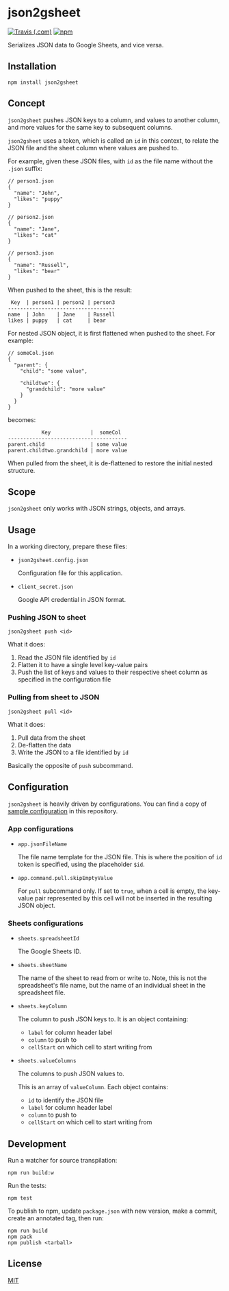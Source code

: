 # json2gsheet

[![Travis (.com)](https://img.shields.io/travis/com/raphx/json2gsheet.svg?style=flat-square)](https://travis-ci.com/Raphx/json2gsheet)
[![npm](https://img.shields.io/npm/v/json2gsheet.svg?style=flat-square)](https://www.npmjs.com/package/json2gsheet)

Serializes JSON data to Google Sheets, and vice versa.

## Installation

```
npm install json2gsheet
```

## Concept

`json2gsheet` pushes JSON keys to a column, and values to another column, and more values for the same key to subsequent columns.

`json2gsheet` uses a token, which is called an `id` in this context, to relate the JSON file and the sheet column where values are pushed to.

For example, given these JSON files, with `id` as the file name without the `.json` suffix:

```
// person1.json
{
  "name": "John",
  "likes": "puppy"
}

// person2.json
{
  "name": "Jane",
  "likes": "cat"
}

// person3.json
{
  "name": "Russell",
  "likes": "bear"
}
```

When pushed to the sheet, this is the result:

```
 Key  | person1 | person2 | person3
-----------------------------------
name  | John    | Jane    | Russell
likes | puppy   | cat     | bear
```

For nested JSON object, it is first flattened when pushed to the sheet. For example:

```
// someCol.json
{
  "parent": {
    "child": "some value",

    "childtwo": {
      "grandchild": "more value"
    }
  }
}
```

becomes:

```
           Key             |  someCol
---------------------------------------
parent.child               | some value
parent.childtwo.grandchild | more value
```

When pulled from the sheet, it is de-flattened to restore the initial nested structure.

## Scope

`json2gsheet` only works with JSON strings, objects, and arrays.

## Usage

In a working directory, prepare these files:

  - `json2gsheet.config.json`

    Configuration file for this application.

  - `client_secret.json`

    Google API credential in JSON format.

### Pushing JSON to sheet

```
json2gsheet push <id>
```

What it does:

  1. Read the JSON file identified by `id`
  1. Flatten it to have a single level key-value pairs
  1. Push the list of keys and values to their respective sheet column as specified in the configuration file

### Pulling from sheet to JSON

```
json2gsheet pull <id>
```

What it does:

  1. Pull data from the sheet
  1. De-flatten the data
  1. Write the JSON to a file identified by `id`

Basically the opposite of `push` subcommand.

## Configuration

`json2gsheet` is heavily driven by configurations. You can find a copy of [sample configuration](json2gsheet.config.json) in this repository.

### App configurations

  - `app.jsonFileName`

    The file name template for the JSON file. This is where the position of `id` token is specified, using the placeholder `$id`.

  - `app.command.pull.skipEmptyValue`

    For `pull` subcommand only. If set to `true`, when a cell is empty, the key-value pair represented by this cell will not be inserted in the resulting JSON object.

### Sheets configurations

  - `sheets.spreadsheetId`

    The Google Sheets ID.

  - `sheets.sheetName`

    The name of the sheet to read from or write to. Note, this is not the spreadsheet's file name, but the name of an individual sheet in the spreadsheet file.

 - `sheets.keyColumn`

    The column to push JSON keys to. It is an object containing:

      - `label` for column header label
      - `column` to push to
      - `cellStart` on which cell to start writing from

 - `sheets.valueColumns`

    The columns to push JSON values to.

    This is an array of `valueColumn`. Each object contains:

      - `id` to identify the JSON file
      - `label` for column header label
      - `column` to push to
      - `cellStart` on which cell to start writing from

## Development

Run a watcher for source transpilation:

```
npm run build:w
```

Run the tests:

```
npm test
```

To publish to npm, update `package.json` with new version, make a commit, create an annotated tag, then run:

```
npm run build
npm pack
npm publish <tarball>
```

## License

[MIT](LICENSE)
